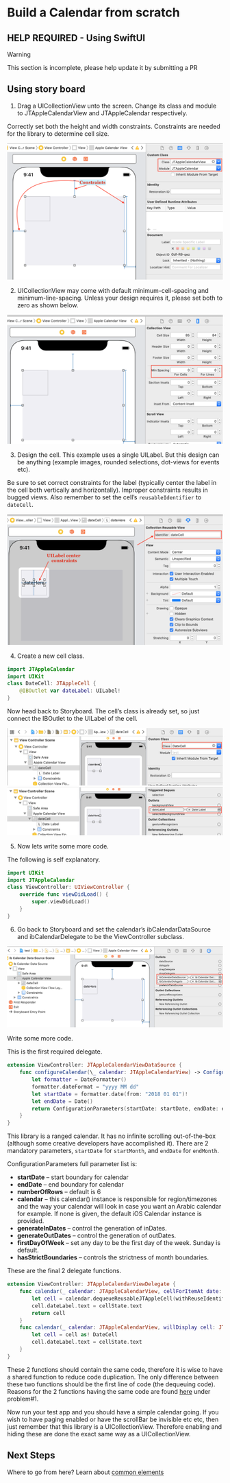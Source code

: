 # Build a Calendar from scratch

## HELP REQUIRED - Using SwiftUI

> [!WARNING]
> This section is incomplete, please help update it by submitting a PR

## Using story board

1. Drag a UICollectionView unto the screen. Change its class and module to JTAppleCalendarView and JTAppleCalendar respectively.

Correctly set both the height and width constraints. Constraints are needed for the library to determine cell size.

![constraints](./images/image1.png)

2. UICollectionView may come with default minimum-cell-spacing and minimum-line-spacing. Unless your design requires it, please set both to zero as shown below.

![constraints](./images/image2.png)

3. Design the cell. This example uses a single UILabel. But this design can be anything (example images, rounded selections, dot-views for events etc).

Be sure to set correct constraints for the label (typically center the label in the cell both vertically and horizontally). Improper constraints results in bugged views. Also remember to set the cell’s `reusableIdentifier` to `dateCell`.

![dateCell](./images/image3.png)

4. Create a new cell class.

```swift
import JTAppleCalendar
import UIKit
class DateCell: JTAppleCell {
    @IBOutlet var dateLabel: UILabel!
}
```

Now head back to Storyboard. The cell’s class is already set, so just connect the IBOutlet to the UILabel of the cell.

![IBOutlet](./images/image4.png)
![IBOutlet](./images/image5.png)

5. Now lets write some more code.

The following is self explanatory.

```swift
import UIKit
import JTAppleCalendar
class ViewController: UIViewController {
    override func viewDidLoad() {
        super.viewDidLoad()
    }
}
```

6. Go back to Storyboard and set the calendar’s ibCalendarDataSource and ibCalendarDelegate to be the ViewController subclass.

![IBOutlet](./images/image6.png)

Write some more code.

This is the first required delegate.

```swift
extension ViewController: JTAppleCalendarViewDataSource {
    func configureCalendar(\_ calendar: JTAppleCalendarView) -> ConfigurationParameters {
        let formatter = DateFormatter()
        formatter.dateFormat = "yyyy MM dd"
        let startDate = formatter.date(from: "2018 01 01")!
        let endDate = Date()
        return ConfigurationParameters(startDate: startDate, endDate: endDate)
    }
}
```

This library is a ranged calendar. It has no infinite scrolling out-of-the-box (although some creative developers have accomplished it). There are 2 mandatory parameters, `startDate` for `startMonth`, and `endDate` for `endMonth`.

ConfigurationParameters full parameter list is:

- **startDate** – start boundary for calendar
- **endDate** – end boundary for calendar
- **numberOfRows** – default is 6
- **calendar** – this calendar() instance is responsible for region/timezones and the way your calendar will look in case you want an Arabic calendar for example. If none is given, the default iOS Calendar instance is provided.
- **generateInDates** – control the generation of inDates.
- **generateOutDates** – control the generation of outDates.
- **firstDayOfWeek** – set any day to be the first day of the week. Sunday is default.
- **hasStrictBoundaries** – controls the strictness of month boundaries.

These are the final 2 delegate functions.

```swift
extension ViewController: JTAppleCalendarViewDelegate {
    func calendar(_ calendar: JTAppleCalendarView, cellForItemAt date: Date, cellState: CellState, indexPath: IndexPath) -> JTAppleCell {
        let cell = calendar.dequeueReusableJTAppleCell(withReuseIdentifier: "dateCell", for: indexPath) as! DateCell
        cell.dateLabel.text = cellState.text
        return cell
    }
    func calendar(_ calendar: JTAppleCalendarView, willDisplay cell: JTAppleCell, forItemAt date: Date, cellState: CellState, indexPath: IndexPath) {
        let cell = cell as! DateCell
        cell.dateLabel.text = cellState.text
    }
}
```

These 2 functions should contain the same code, therefore it is wise to have a shared function to reduce code duplication. The only difference between these two functions should be the first line of code (the dequeuing code). Reasons for the 2 functions having the same code are found [here](https://github.com/patchthecode/JTAppleCalendar/issues/553) under problem#1.

Now run your test app and you should have a simple calendar going. If you wish to have paging enabled or have the scrollBar be invisible etc etc, then just remember that this library is a UICollectionView. Therefore enabling and hiding these are done the exact same way as a UICollectionView.

## Next Steps

Where to go from here? Learn about [common elements](../common-elements/Common%20Elements.md)
